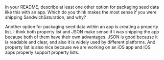 In your README, describe at least one other option for packaging seed data like this with an app. Which do you think makes the most sense if you were shipping SandwichSaturation, and why?

Another option for packaging seed data within an app is creating a property list. I think both property list and JSON make sense if I was shipping the app because both of them have their own advantages. JSON is good because it is readable and clear, and also it is widely used by different platforms. And property list is also nice because we are working on an iOS app and iOS apps properly support property lists.
